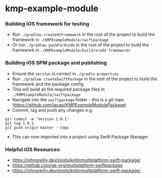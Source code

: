 # kmp-example-module

### Building iOS framework for testing

- Run `./gradlew createXCFramework` in the root of the project to build the framework in `./KMPExampleModule/swiftpackage`
- Or run `./gradlew packForXcode` in the root of the project to build the framework in `./KMPExampleModule/build/xcode-frameworks`

### Building iOS SPM package and publishing 

- Ensure the `version` is correct in `./gradle.properties`
- Run `./gradlew createSwiftPackage` in the root of the project to build the framework and the package config
- This will build all the required package files in `./KMPExampleModule/swiftpackage`
- Navigate into the `swiftpackage` folder - this is a git repo (https://github.com/jacao/KMPExampleModulePackage)
- Commit, tag and push any changes e.g:
```
git commit -m "Version 1.0.1"
git tag 1.0.1
git push origin master --tags
```
- This can now imported into a project using Swift Package Manager

### Helpful iOS Resources

* https://johnoreilly.dev/posts/kotlinmultiplatform-swift-package/
* https://github.com/ge-org/multiplatform-swiftpackage
* https://johnoreilly.dev/posts/kotlinmultiplatform-swift-package/

